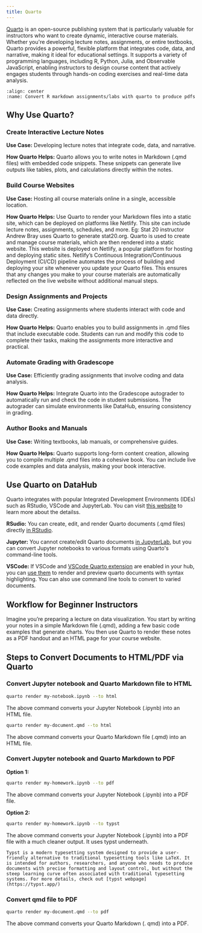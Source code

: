 ```yaml
---
title: Quarto
---
```


[Quarto](https://quarto.org) is an open-source publishing system that is particularly valuable for instructors who want to create dynamic, interactive course materials. Whether you're developing lecture notes, assignments, or entire textbooks, Quarto provides a powerful, flexible platform that integrates code, data, and narrative, making it ideal for educational settings. It supports a variety of programming languages, including R, Python, Julia, and Observable JavaScript, enabling instructors to design course content that actively engages students through hands-on coding exercises and real-time data analysis.

```{figure} ../images/Quarto.gif
:align: center
:name: Convert R markdown assignments/labs with quarto to produce pdfs
```

## Why Use Quarto?

### Create Interactive Lecture Notes

**Use Case:** Developing lecture notes that integrate code, data, and narrative.

**How Quarto Helps:** Quarto allows you to write notes in Markdown (.qmd files) with embedded code snippets. These snippets can generate live outputs like tables, plots, and calculations directly within the notes.

### Build Course Websites

**Use Case:** Hosting all course materials online in a single, accessible location.

**How Quarto Helps:** Use Quarto to render your Markdown files into a static site, which can be deployed on platforms like Netlify. This site can include lecture notes, assignments, schedules, and more.
Eg: Stat 20 instructor Andrew Bray uses Quarto to generate stat20.org. Quarto is used to create and manage course materials, which are then rendered into a static website. This website is deployed on Netlify, a popular platform for hosting and deploying static sites. Netlify’s Continuous Integration/Continuous Deployment (CI/CD) pipeline automates the process of building and deploying your site whenever you update your Quarto files. This ensures that any changes you make to your course materials are automatically reflected on the live website without additional manual steps.

### Design Assignments and Projects

**Use Case:** Creating assignments where students interact with code and data directly.

**How Quarto Helps:** Quarto enables you to build assignments in .qmd files that include executable code. Students can run and modify this code to complete their tasks, making the assignments more interactive and practical.

### Automate Grading with Gradescope

**Use Case:** Efficiently grading assignments that involve coding and data analysis.

**How Quarto Helps:** Integrate Quarto into the Gradescope autograder to automatically run and check the code in student submissions. The autograder can simulate environments like DataHub, ensuring consistency in grading.

### Author Books and Manuals

**Use Case:** Writing textbooks, lab manuals, or comprehensive guides.

**How Quarto Helps:** Quarto supports long-form content creation, allowing you to compile multiple .qmd files into a cohesive book. You can include live code examples and data analysis, making your book interactive.

## Use Quarto on DataHub

Quarto integrates with popular Integrated Development Environments (IDEs) such as RStudio, VSCode and JupyterLab. You can visit [this website](https://quarto.org/docs/get-started/) to learn more about the detailss.

**RSudio:** You can create, edit, and render Quarto documents (.qmd files) directly [in RStudio](https://quarto.org/docs/get-started/hello/rstudio.html).

**Jupyter:** You cannot create/edit Quarto documents [in JupyterLab](https://quarto.org/docs/get-started/hello/jupyter.html), but you can convert Jupyter notebooks to various formats using Quarto's command-line tools.

**VSCode:** If VSCode and [VSCode Quarto extension](https://marketplace.visualstudio.com/items?itemName=quarto.quarto) are enabled in your hub, you can [use them](https://quarto.org/docs/get-started/hello/vscode.html) to render and preview quarto documents with syntax highlighting. You can also use command line tools to convert to varied documents.

## Workflow for Beginner Instructors

Imagine you’re preparing a lecture on data visualization. You start by writing your notes in a simple Markdown file (.qmd), adding a few basic code examples that generate charts. You then use Quarto to render these notes as a PDF handout and an HTML page for your course website.

## Steps to Convert Documents to HTML/PDF via Quarto

### Convert Jupyter notebook and Quarto Markdown file to HTML

```bash
quarto render my-notebook.ipynb --to html
```

The above command converts your Jupyter Notebook (.ipynb) into an HTML file.

```bash
quarto render my-document.qmd --to html
```
The above command converts your Quarto Markdown file (.qmd) into an HTML file.

### Convert Jupyter notebook and Quarto Markdown to PDF

**Option 1:**

```bash
quarto render my-homework.ipynb --to pdf
```
The above command converts your Jupyter Notebook (.ipynb) into a PDF file.

**Option 2:**

```bash
quarto render my-homework.ipynb --to typst
```

The above command converts your Jupyter Notebook (.ipynb) into a PDF file with a much cleaner output. It uses typst underneath.

```{note}
Typst is a modern typesetting system designed to provide a user-friendly alternative to traditional typesetting tools like LaTeX. It is intended for authors, researchers, and anyone who needs to produce documents with precise formatting and layout control, but without the steep learning curve often associated with traditional typesetting systems. For more details, check out [typst webpage](https://typst.app/)
```

### Convert qmd file to PDF

```bash
quarto render my-document.qmd --to pdf
```

The above command converts your Quarto Markdown (. qmd) into a PDF.
